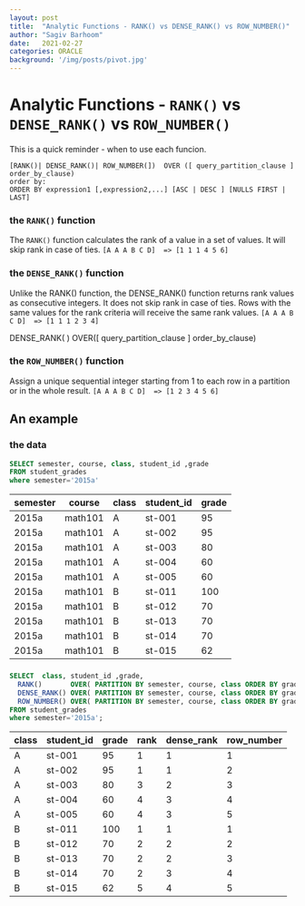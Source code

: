 ```yaml
---
layout: post
title:  "Analytic Functions - RANK() vs DENSE_RANK() vs ROW_NUMBER()"
author: "Sagiv Barhoom"
date:   2021-02-27
categories: ORACLE 
background: '/img/posts/pivot.jpg'
---
```

# Analytic Functions - `RANK()` vs `DENSE_RANK()` vs `ROW_NUMBER()`
This is a quick reminder - when to use each funcion.

```
[RANK()| DENSE_RANK()| ROW_NUMBER(])  OVER ([ query_partition_clause ] order_by_clause)
order by:
ORDER BY expression1 [,expression2,...] [ASC | DESC ] [NULLS FIRST | LAST]
```

### the `RANK()` function

The `RANK()` function calculates the rank of a value in a set of values.
It will skip rank in case of ties.
`[A A A B C D]  => [1 1 1 4 5 6]`


### the `DENSE_RANK()` function
Unlike the RANK() function, the DENSE_RANK() function returns rank values as consecutive integers.
It does not skip rank in case of ties.
Rows with the same values for the rank criteria will receive the same rank values.
`[A A A B C D]  => [1 1 1 2 3 4]`

DENSE_RANK( ) OVER([ query_partition_clause ] order_by_clause)

### the `ROW_NUMBER()` function
Assign a unique sequential integer starting from 1 to each row in a partition or in the whole result.
`[A A A B C D]  => [1 2 3 4 5 6]`

## An example
### the data
```sql
SELECT semester, course, class, student_id ,grade 
FROM student_grades
where semester='2015a'
```

| semester | course | class | student_id | grade  |
|----------|--------|-------|------------|--------|
| 2015a    | math101| A     |  st-001    |  95    |
| 2015a    | math101| A     |  st-002    |  95    |
| 2015a    | math101| A     |  st-003    |  80    |
| 2015a    | math101| A     |  st-004    |  60    |
| 2015a    | math101| A     |  st-005    |  60    |
| 2015a    | math101| B     |  st-011    | 100    |
| 2015a    | math101| B     |  st-012    |  70    |
| 2015a    | math101| B     |  st-013    |  70    |
| 2015a    | math101| B     |  st-014    |  70    |
| 2015a    | math101| B     |  st-015    |  62    |

### 
```sql
SELECT  class, student_id ,grade,
  RANK()       OVER( PARTITION BY semester, course, class ORDER BY grade DESC) AS rank,
  DENSE_RANK() OVER( PARTITION BY semester, course, class ORDER BY grade DESC) AS dense_rank,
  ROW_NUMBER() OVER( PARTITION BY semester, course, class ORDER BY grade DESC) AS row_number
FROM student_grades
where semester='2015a';
```


| class | student_id | grade  | rank | dense_rank | row_number |
|-------|------------|--------|------|------------|------------|
| A     |  st-001    |  95    |  1   |     1      |     1      |
| A     |  st-002    |  95    |  1   |     1      |     2      |
| A     |  st-003    |  80    |  3   |     2      |     3      |
| A     |  st-004    |  60    |  4   |     3      |     4      |
| A     |  st-005    |  60    |  4   |     3      |     5      |
| B     |  st-011    | 100    |  1   |     1      |     1      |
| B     |  st-012    |  70    |  2   |     2      |     2      |
| B     |  st-013    |  70    |  2   |     2      |     3      |
| B     |  st-014    |  70    |  2   |     3      |     4      |
| B     |  st-015    |  62    |  5   |     4      |     5      |


